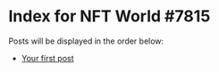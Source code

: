 # Index for NFT World #7815
Posts will be displayed in the order below:

- [Your first post](./001-first.md)

